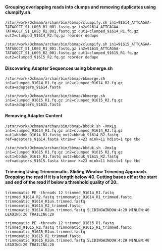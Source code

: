 #### Grouping overlapping reads into clumps and removing duplicates using clumpify.sh.

`/stor/work/Ochman/archan/bin/bbmap/clumpify.sh in1=91614_ATTCAGAA-TATAGCCT_S1_L003_R1_001.fastq.gz in2=91614_ATTCAGAA-TATAGCCT_S1_L003_R2_001.fastq.gz out1=clumped_91614_R1.fq.gz out2=clumped_91614_R2.fq.gz reorder dedupe`

`/stor/work/Ochman/archan/bin/bbmap/clumpify.sh in1=91615_ATTCAGAA-TATAGCCT_S1_L003_R1_001.fastq.gz in2=91615_ATTCAGAA-TATAGCCT_S1_L003_R2_001.fastq.gz out1=clumped_91615_R1.fq.gz out2=clumped_91615_R2.fq.gz reorder dedupe`

#### Discovering Adapter Sequences using bbmerge.sh

`/stor/work/Ochman/archan/bin/bbmap/bbmerge.sh in1=clumped_91614_R1.fq.gz in2=clumped_91614_R2.fq.gz outa=adapters_91614.fasta`

`/stor/work/Ochman/archan/bin/bbmap/bbmerge.sh in1=clumped_91615_R1.fq.gz in2=clumped_91615_R2.fq.gz outa=adapters_91615.fasta`

#### Removing Adapter Content

`/stor/work/Ochman/archan/bin/bbmap/bbduk.sh -Xmx1g in1=clumped_91614_R1.fq.gz in2=clumped_91614_R2.fq.gz out1=bbduk_91614_R1.fastq out2=bbduk_91614_R2.fastq ref=adapters_91614.fasta ktrim=r k=23 mink=11 hdist=1 tpe tbo`

`/stor/work/Ochman/archan/bin/bbmap/bbduk.sh -Xmx1g in1=clumped_91615_R1.fq.gz in2=clumped_91615_R2.fq.gz out1=bbduk_91615_R1.fastq out2=bbduk_91615_R2.fastq ref=adapters_91615.fasta ktrim=r k=23 mink=11 hdist=1 tpe tbo`

#### Trimming Using Trimmomatic. Sliding Window Trimming Approach. Dropping the read if it is a length below 40. Cutting bases off at the start and end of the read if below a threshold quality of 20.

`trimmomatic PE -threads 12 trimmed_91614_R1.fastq trimmed_91614_R2.fastq trimmomatic_91614_R1_trimmed.fastq trimmomatic_91614_R1un.trimmed.fastq trimmomatic_91614_R2_trimmed.fastq trimmomatic_91614_R2un.trimmed.fastq SLIDINGWINDOW:4:20 MINLEN:40 LEADING:20 TRAILING:20`

`trimmomatic PE -threads 12 trimmed_91615_R1.fastq trimmed_91615_R2.fastq trimmomatic_91615_R1_trimmed.fastq trimmomatic_91615_R1un.trimmed.fastq trimmomatic_91615_R2_trimmed.fastq trimmomatic_91615_R2un.trimmed.fastq SLIDINGWINDOW:4:20 MINLEN:40 LEADING:20 TRAILING:20`
